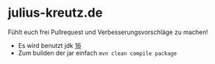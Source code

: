# julius-kreutz.de
Fühlt euch frei Pullrequest und Verbesserungsvorschläge zu machen!

- Es wird benutzt jdk [16](https://www.oracle.com/java/technologies/javase-jdk16-downloads.html)
- Zum builden der jar einfach `mvn clean compile package`
